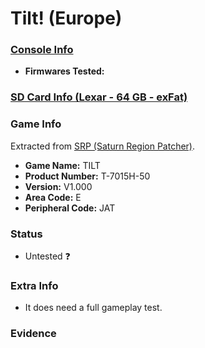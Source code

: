 # Tilt! (Europe)

### [Console Info](../../../../../Info/Consoles/VA13/README.md)

<!-- ### [Saroo Cartridge Info](../../../../../Info/Cartridges/RetroGameParadiseStore/1.32F/README.md) -->

- <b>Firmwares Tested:</b>
  <!-- 1. MCU: 240627, SS: 240627, FPGA: 05 - v0.6 -->

### [SD Card Info (Lexar - 64 GB - exFat)](../../../../../Info/SdCards/Lexar/64GB/exfat/README.md)

### Game Info

Extracted from [SRP (Saturn Region Patcher)](https://segaxtreme.net/resources/saturn-region-patcher.81/download).

- <b>Game Name:</b> TILT
- <b>Product Number:</b> T-7015H-50
- <b>Version:</b> V1.000
- <b>Area Code:</b> E
- <b>Peripheral Code:</b> JAT

### Status

- Untested :question:

### Extra Info

- It does need a full gameplay test.

### Evidence

<!-- [![](https://img.youtube.com/vi/aRB4hv8FcpM/0.jpg)](https://www.youtube.com/watch?v=aRB4hv8FcpM) -->
